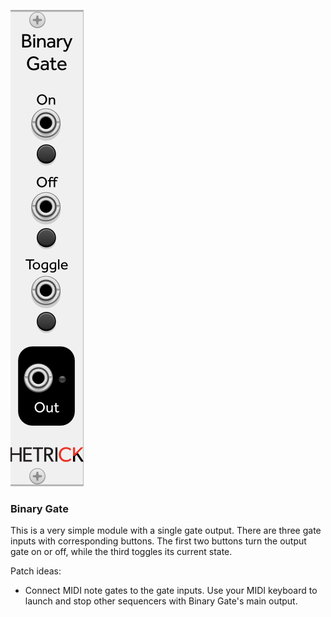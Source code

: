 ![BinaryGate](../Images/Modules/BinaryGate.png)

### Binary Gate
This is a very simple module with a single gate output. There are three gate inputs with corresponding buttons. The first two buttons turn the output gate on or off, while the third toggles its current state.

Patch ideas:
- Connect MIDI note gates to the gate inputs. Use your MIDI keyboard to launch and stop other sequencers with Binary Gate's main output.
